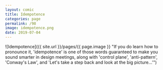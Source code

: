 ```yaml
---
layout: comic
title: Idempotence
categories: page
permalink: /98
image: idempotence.png
date: 2019-07-04
---
```


![Idempotence]({{ site.url }}/pages/{{ page.image }} "If you do learn how to pronounce it, 'idempotence' is one of those words guaranteed to make you sound smarter in design meetings, along with 'control plane', 'anti-pattern', 'Conway's Law', and 'Let's take a step back and look at the big picture...'")
